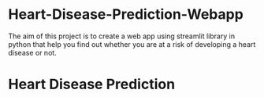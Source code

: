 # Heart-Disease-Prediction-Webapp
The aim of this project is to create a web app using streamlit library in python that help you find out whether you are at a risk of developing a heart disease or not.

# Heart Disease Prediction
